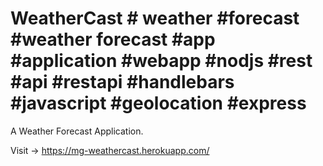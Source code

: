 # WeatherCast # weather #forecast #weather forecast #app #application #webapp #nodjs #rest #api #restapi #handlebars #javascript #geolocation #express
A Weather Forecast Application.

Visit -> https://mg-weathercast.herokuapp.com/
